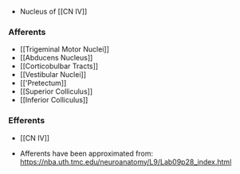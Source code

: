 - Nucleus of [[CN IV]]
### Afferents
- [[Trigeminal Motor Nuclei]]
- [[Abducens Nucleus]]
- [[Corticobulbar Tracts]]
- [[Vestibular Nuclei]]
- [['Pretectum]]
- [[Superior Colliculus]]
- [[Inferior Colliculus]]
### Efferents
- [[CN IV]]

- Afferents have been approximated from: https://nba.uth.tmc.edu/neuroanatomy/L9/Lab09p28_index.html 